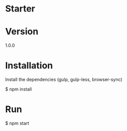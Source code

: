 Starter
==============

Version
==============

1.0.0

Installation
==============

Install the dependencies (gulp, gulp-less, browser-sync)

$ npm install

Run
==============

$ npm start
